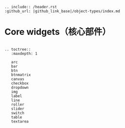 ```eval_rst
.. include:: /header.rst 
:github_url: |github_link_base|/object-types/index.md
```
# Core widgets（核心部件）

```eval_rst

.. toctree::
   :maxdepth: 1
   
   arc
   bar
   btn
   btnmatrix
   canvas
   checkbox
   dropdown
   img
   label
   line
   roller
   slider
   switch
   table
   textarea
   
```


